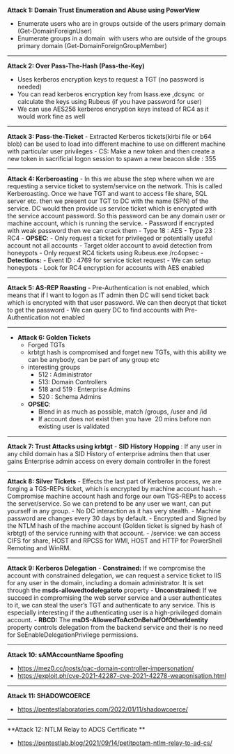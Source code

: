 **Attack 1: Domain Trust Enumeration and Abuse using PowerView**

- Enumerate users who are in groups outside of the users primary domain (Get-DomainForeignUser)
- Enumerate groups in a domain  with users who are outside of the groups primary domain (Get-DomainForeignGroupMember)

* * *

**Attack 2: Over Pass-The-Hash (Pass-the-Key)**

- Uses kerberos encryption keys to request a TGT (no password is needed)
- You can read kerberos encryption key from lsass.exe ,dcsync  or calculate the keys using Rubeus (if you have password for user)
- We can use AES256 kerberos encryption keys instead of RC4 as it would work fine as well

* * *

**Attack 3: Pass-the-Ticket**
    - Extracted Kerberos tickets(kirbi file or b64 blob) can be used to load into different machine to use on different machine with particular user privileges
    - CS: Make a new token and then create a new token in sacrificial logon session to spawn a new beacon slide : 355

* * *

**Attack 4: Kerberoasting**
    - In this we abuse the step where when we are requesting a service ticket to system/service on the network. This is called Kerberoasting. Once we have TGT and want to access file share, SQL server etc. then we present our TGT to DC with the name (SPN) of the service. DC would then provide us service ticket which is encrypted with the service account password. So this password can be any domain user or machine account, which is running the service.
    - Password if encrypted with weak password then we can crack them
    - Type 18 : AES
    - Type 23 : RC4
    - **OPSEC**:
        - Only request a ticket for privileged or potentially useful account not all accounts
        - Target older account to avoid detection from honeypots
        - Only request RC4 tickets using Rubeus.exe /rc4opsec
    - **Detections:**
        - Event ID : 4769 for service ticket request
        - We can setup honeypots
        - Look for RC4 encryption for accounts with AES enabled

* * *

**Attack 5: AS-REP Roasting**
    - Pre-Authentication is not enabled, which means that if I want to logon as IT admin then DC will send ticket back which is encrypted with that user password. We can then decrypt that ticket to get the password
    - We can query DC to find accounts with Pre-Authentication not enabled

* * *

- **Attack 6: Golden Tickets**
    - Forged TGTs
    - krbtgt hash is compromised and forget new TGTs, with this ability we can be anybody, can be part of any group etc
    - interesting groups
        - 512 : Administrator
        - 513: Domain Controllers
        - 518 and 519 : Enterprise Admins
        - 520 : Schema Admins
    - **OPSEC**:
        - Blend in as much as possible, match /groups, /user and /id
        - If account does not exist then you have  20 mins before non existing user is validated

* * *

**Attack 7: Trust Attacks using krbtgt**
    - **SID History** **Hopping** : If any user in any child domain has a SID History of enterprise admins then that user gains Enterprise admin access on every domain controller in the forest

* * *

**Attack 8: Silver Tickets**
    - Effects the last part of Kerberos process, we are forging a TGS-REPs ticket, which is encrypted by machine account hash.
    - Compromise machine account hash and forge our own TGS-REPs to access the server/service. So we can pretend to be any user we want, can put yourself in any group.
    - No DC interaction as it has very stealth.
    - Machine password are changes every 30 days by default.
    - Encrypted and Signed by the NTLM hash of the machine account (Golden ticket is signed by hash of krbtgt) of the service running with that account.
    - /service: we can access CIFS for share, HOST and RPCSS for WMI, HOST and HTTP for PowerShell Remoting and WinRM.

* * *

**Attack 9: Kerberos Delegation**
    - **Constrained:** If we compromise the account with constrained delegation, we can request a service ticket to IIS for any user in the domain, including a domain administrator. It is set through the **msds-allowedtodelegateto** property
    - **Unconstrained:** If we succeed in compromising the web server service and a user authenticates to it, we can steal the user’s TGT and authenticate to any service. This is especially interesting if the authenticating user is a high-privileged domain account.
    - **RBCD:** The **msDS-AllowedToActOnBehalfOfOtherIdentity** property controls delegation from the backend service and their is no need for SeEnableDelegationPrivilege permissions.

* * *

**Attack 10: sAMAccountName Spoofing**

- https://mez0.cc/posts/pac-domain-controller-impersonation/
- https://exploit.ph/cve-2021-42287-cve-2021-42278-weaponisation.html

* * *

**Attack 11: SHADOWCOERCE**

- https://pentestlaboratories.com/2022/01/11/shadowcoerce/

* * *

**Attack 12: NTLM Relay to ADCS Certificate **

- https://pentestlab.blog/2021/09/14/petitpotam-ntlm-relay-to-ad-cs/



